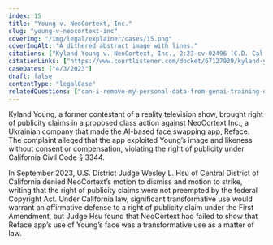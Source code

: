 ```yaml
---
index: 15
title: "Young v. NeoCortext, Inc."
slug: "young-v-neocortext-inc"
coverImg: "/img/legal/explainer/cases/15.png"
coverImgAlt: "A dithered abstract image with lines."
citations: ["Kyland Young v. NeoCortext, Inc., 2:23-cv-02496 (C.D. Cal.)"]
citationLinks: ["https://www.courtlistener.com/docket/67127939/kyland-young-v-neocortext-inc/"]
caseDates: ["4/3/2023"]
draft: false 
contentType: "legalCase"
relatedQuestions: ["can-i-remove-my-personal-data-from-genai-training-datasets"]
---
```

Kyland Young, a former contestant of a reality television show, brought right of publicity claims in a proposed class action against NeoCortext Inc., a Ukrainian company that made the AI-based face swapping app, Reface. The complaint alleged that the app exploited Young’s image and likeness without consent or compensation, violating the right of publicity under California Civil Code § 3344.

In September 2023, U.S. District Judge Wesley L. Hsu of Central District of California denied NeoCortext’s motion to dismiss and motion to strike, writing that the right of publicity claims were not preempted by the federal Copyright Act. Under California law, significant transformative use would warrant an affirmative defense to a right of publicity claim under the First Amendment, but Judge Hsu found that NeoCortext had failed to show that Reface app’s use of Young’s face was a transformative use as a matter of law.

